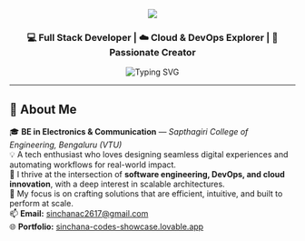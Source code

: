 <!-- 🌈 HEADER BANNER -->
<p align="center">
  <img src="https://capsule-render.vercel.app/api?type=waving&color=6A00FF,00D1FF&height=200&section=header&text=Hi%20👋,%20I'm%20Sinchana!&fontSize=42&fontColor=ffffff&animation=fadeIn" />
</p>

<h3 align="center">💻 Full Stack Developer | ☁️ Cloud & DevOps Explorer | 🚀 Passionate Creator</h3>

<p align="center">
  <img src="https://readme-typing-svg.herokuapp.com?font=Fira+Code&size=20&pause=1000&color=00D1FF&center=true&vCenter=true&width=600&lines=Innovative+Developer+Building+Impactful+Solutions;Blending+Code,+Creativity,+and+Cloud+☁️;Turning+Ideas+into+Interactive+Experiences+💡;Lifelong+Learner+%F0%9F%92%AA" alt="Typing SVG" />
</p>

---

## 🌟 About Me

🎓 **BE in Electronics & Communication** — *Sapthagiri College of Engineering, Bengaluru (VTU)*  
💡 A tech enthusiast who loves designing seamless digital experiences and automating workflows for real-world impact.  
🧩 I thrive at the intersection of **software engineering, DevOps, and cloud innovation**, with a deep interest in scalable architectures.  
🚀 My focus is on crafting solutions that are efficient, intuitive, and built to perform at scale.  
📫 **Email:** [sinchanac2617@gmail.com](mailto:sinchanac2617@gmail.com)  
🌐 **Portfolio:** [sinchana-codes-showcase.lovable.app](https://sinchana-codes-showcase.lovable.app/)



